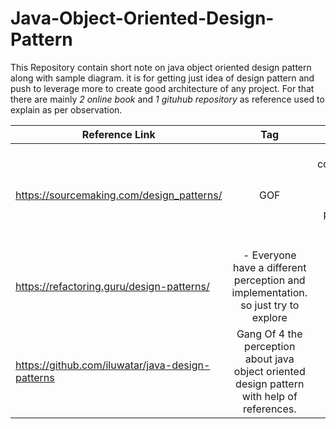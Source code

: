 # Java-Object-Oriented-Design-Pattern
This Repository contain short note on java object oriented design pattern along with sample diagram. it is for getting just idea of design pattern and push to leverage more to create good architecture of any project. For that there are mainly *_2 online book_* and *_1 gituhub repository_* as reference used to explain as per observation.


| Reference Link                                     | Tag           | Note                                                                              |
| -------------------------------------------------- |:-------------:| ---------------------------------------------------------------------------------:|
| <https://sourcemaking.com/design_patterns/>        |     GOF       | This content/short note is for begineer only while professional can refere links. |
| <https://refactoring.guru/design-patterns/>        |      -          Everyone have a different perception and implementation. so just try to explore       
| <https://github.com/iluwatar/java-design-patterns> |  Gang Of 4      the perception about java object oriented design pattern with help of references.     

